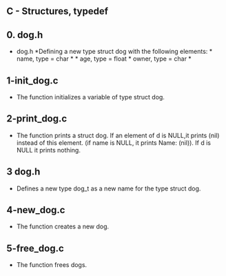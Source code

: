 ## C - Structures, typedef


## 0. dog.h

* dog.h
*Defining a new type struct dog with the following elements:
	  * name, type = char *
	  * age, type = float
	  * owner, type = char *


## 1-init_dog.c

* The function initializes a variable of type struct dog.


## 2-print_dog.c
* The function prints a struct dog. If an element of d is NULL,it prints (nil) instead of this element. (if name is NULL, it prints Name: (nil)). If d is NULL it prints nothing.

## 3 dog.h
* Defines a new type dog_t as a new name for the type struct dog.


## 4-new_dog.c
* The function creates a new dog.


## 5-free_dog.c

* The function frees dogs.
